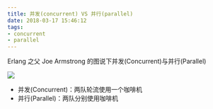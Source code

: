 ```yaml
---
title: 并发(concurrent) VS 并行(parallel)
date: 2018-03-17 15:46:12
tags:
- concurrent
- parallel
---
```


Erlang 之父 Joe Armstrong 的图说下并发(Concurrent)与并行(Parallel)

![](http://anocelot-wiki.oss-cn-hangzhou.aliyuncs.com/wiki/concurrent-vs-parallel/concurrent_vs_parallel.jpg)

- 并发(Concurrent)：两队轮流使用一个咖啡机
- 并行(Parallel)：两队分别使用咖啡机